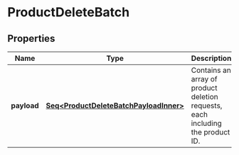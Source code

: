 

# ProductDeleteBatch


## Properties

Name | Type | Description | Notes
------------ | ------------- | ------------- | -------------
**payload** | [**Seq&lt;ProductDeleteBatchPayloadInner&gt;**](ProductDeleteBatchPayloadInner.md) | Contains an array of product deletion requests, each including the product ID. | 



